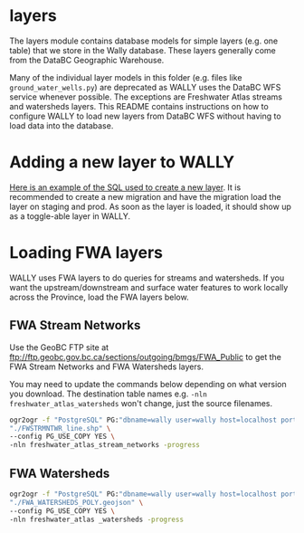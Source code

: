 # layers

The layers module contains database models for simple layers (e.g. one table) that we store
in the Wally database. These layers generally come from the DataBC Geographic Warehouse.

Many of the individual layer models in this folder (e.g. files like `ground_water_wells.py`)
are deprecated as WALLY uses the DataBC WFS service whenever possible.  The exceptions are
Freshwater Atlas streams and watersheds layers. This README contains instructions on how
to configure WALLY to load new layers from DataBC WFS without having to load data into the database.

# Adding a new layer to WALLY

[Here is an example of the SQL used to create a new layer](../../alembic/versions/20200810025228_add_licensed_works_layer.py).
It is recommended to create a new migration and have the migration load the layer on staging and prod.
As soon as the layer is loaded, it should show up as a toggle-able layer in WALLY.

# Loading FWA layers

WALLY uses FWA layers to do queries for streams and watersheds.  If you want the upstream/downstream
and surface water features to work locally across the Province, load the FWA layers below.

## FWA Stream Networks

Use the GeoBC FTP site at ftp://ftp.geobc.gov.bc.ca/sections/outgoing/bmgs/FWA_Public to get the FWA
Stream Networks and FWA Watersheds layers.

You may need to update the commands below depending on what
version you download.  The destination table names e.g. `-nln freshwater_atlas_watersheds` won't change, just
the source filenames.

```bash
ogr2ogr -f "PostgreSQL" PG:"dbname=wally user=wally host=localhost port=5432 password=test_pw" \
"./FWSTRMNTWR_line.shp" \
--config PG_USE_COPY YES \
-nln freshwater_atlas_stream_networks -progress
```

## FWA Watersheds

```bash
ogr2ogr -f "PostgreSQL" PG:"dbname=wally user=wally host=localhost port=5432 password=test_pw" \
"./FWA_WATERSHEDS_POLY.geojson" \
--config PG_USE_COPY YES \
-nln freshwater_atlas _watersheds -progress
```
